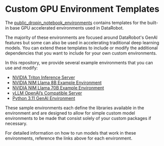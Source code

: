  # Custom GPU Environment Templates
The [public_dropin_notebook_environments](https://github.com/datarobot/datarobot-user-models/tree/master/public_dropin_notebook_environments)
contains templates for the built-in base GPU accelerated environments used in DataRobot.

The majority of these environments are focused around DataRobot's GenAI features but some can also be used in accelerating traditional deep learning models. You can extend these templates to include or modify the additional
dependencies that you want to include for your own custom environments.

In this repository, we provide several example environments that you can use and modify:
* [NVIDIA Triton Inference Server](triton_server)
* [NVIDIA NIM Llama 8B Example Environment](nim_llama_8b)
* [NVIDIA NIM Llama 70B Example Environment](nim_llama_70b)
* [vLLM OpenAI’s Compatible Server](vllm)
* [Python 3.11 GenAI Environment](python311_genai)

These sample environments each define the libraries available in the environment
and are designed to allow for simple custom model environments to be made that
consist solely of your custom packages if necessary.

For detailed information on how to run models that work in these environments,
reference the links above for each environment.
